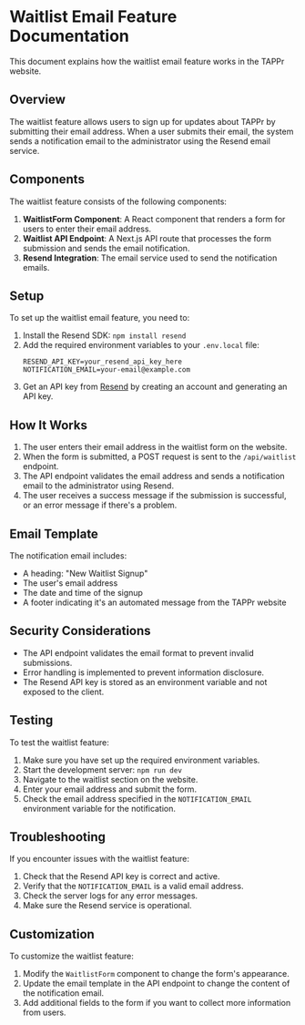 # Waitlist Email Feature Documentation

This document explains how the waitlist email feature works in the TAPPr website.

## Overview

The waitlist feature allows users to sign up for updates about TAPPr by submitting their email address. When a user submits their email, the system sends a notification email to the administrator using the Resend email service.

## Components

The waitlist feature consists of the following components:

1. **WaitlistForm Component**: A React component that renders a form for users to enter their email address.
2. **Waitlist API Endpoint**: A Next.js API route that processes the form submission and sends the email notification.
3. **Resend Integration**: The email service used to send the notification emails.

## Setup

To set up the waitlist email feature, you need to:

1. Install the Resend SDK: `npm install resend`
2. Add the required environment variables to your `.env.local` file:
   ```
   RESEND_API_KEY=your_resend_api_key_here
   NOTIFICATION_EMAIL=your-email@example.com
   ```
3. Get an API key from [Resend](https://resend.com) by creating an account and generating an API key.

## How It Works

1. The user enters their email address in the waitlist form on the website.
2. When the form is submitted, a POST request is sent to the `/api/waitlist` endpoint.
3. The API endpoint validates the email address and sends a notification email to the administrator using Resend.
4. The user receives a success message if the submission is successful, or an error message if there's a problem.

## Email Template

The notification email includes:
- A heading: "New Waitlist Signup"
- The user's email address
- The date and time of the signup
- A footer indicating it's an automated message from the TAPPr website

## Security Considerations

- The API endpoint validates the email format to prevent invalid submissions.
- Error handling is implemented to prevent information disclosure.
- The Resend API key is stored as an environment variable and not exposed to the client.

## Testing

To test the waitlist feature:
1. Make sure you have set up the required environment variables.
2. Start the development server: `npm run dev`
3. Navigate to the waitlist section on the website.
4. Enter your email address and submit the form.
5. Check the email address specified in the `NOTIFICATION_EMAIL` environment variable for the notification.

## Troubleshooting

If you encounter issues with the waitlist feature:
1. Check that the Resend API key is correct and active.
2. Verify that the `NOTIFICATION_EMAIL` is a valid email address.
3. Check the server logs for any error messages.
4. Make sure the Resend service is operational.

## Customization

To customize the waitlist feature:
1. Modify the `WaitlistForm` component to change the form's appearance.
2. Update the email template in the API endpoint to change the content of the notification email.
3. Add additional fields to the form if you want to collect more information from users.
